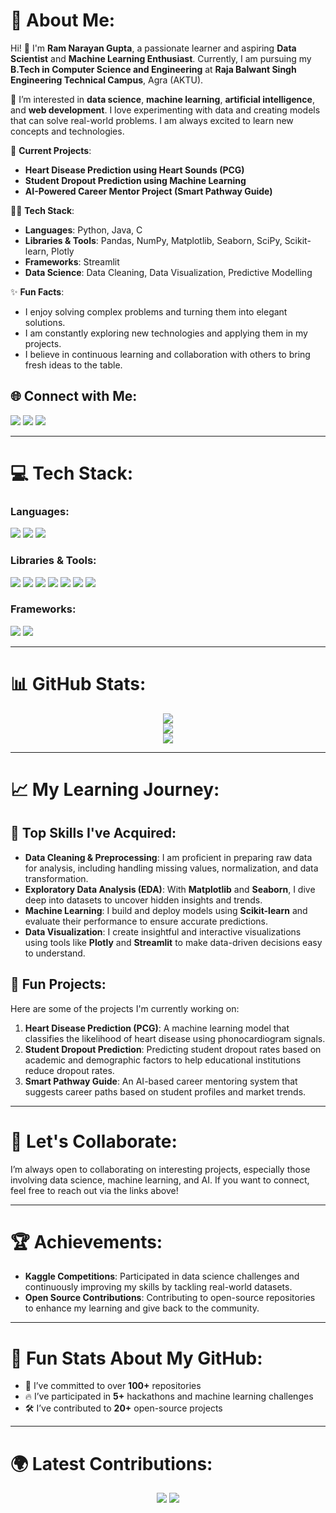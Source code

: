# 💫 About Me:
Hi! 👋 I'm **Ram Narayan Gupta**, a passionate learner and aspiring **Data Scientist** and **Machine Learning Enthusiast**. Currently, I am pursuing my **B.Tech in Computer Science and Engineering** at **Raja Balwant Singh Engineering Technical Campus**, Agra (AKTU).

🔭 I’m interested in **data science**, **machine learning**, **artificial intelligence**, and **web development**. I love experimenting with data and creating models that can solve real-world problems. I am always excited to learn new concepts and technologies.

💼 **Current Projects**:
- **Heart Disease Prediction using Heart Sounds (PCG)**
- **Student Dropout Prediction using Machine Learning**
- **AI-Powered Career Mentor Project (Smart Pathway Guide)**

👨‍💻 **Tech Stack**:
- **Languages**: Python, Java, C
- **Libraries & Tools**: Pandas, NumPy, Matplotlib, Seaborn, SciPy, Scikit-learn, Plotly
- **Frameworks**: Streamlit
- **Data Science**: Data Cleaning, Data Visualization, Predictive Modelling

✨ **Fun Facts**:
- I enjoy solving complex problems and turning them into elegant solutions.
- I am constantly exploring new technologies and applying them in my projects.
- I believe in continuous learning and collaboration with others to bring fresh ideas to the table.

## 🌐 Connect with Me:
<p align="left">
  <a href="https://github.com/ram-narayan-gupta-02"><img src="https://img.shields.io/badge/GitHub-%23121011.svg?style=for-the-badge&logo=github&logoColor=white"/></a>
  <a href="https://instagram.com/_ramnrngupta"><img src="https://img.shields.io/badge/Instagram-%23E4405F.svg?style=for-the-badge&logo=Instagram&logoColor=white"/></a>
  <a href="https://linkedin.com/in/ram-narayan-gupta"><img src="https://img.shields.io/badge/LinkedIn-%230077B5.svg?style=for-the-badge&logo=linkedin&logoColor=white"/></a>
</p>

---

# 💻 Tech Stack:

### Languages:
<p align="left">
  <img src="https://img.shields.io/badge/C-00599C?style=for-the-badge&logo=c&logoColor=white"/>
  <img src="https://img.shields.io/badge/Python-3776AB?style=for-the-badge&logo=python&logoColor=white"/>
  <img src="https://img.shields.io/badge/Java-007396?style=for-the-badge&logo=java&logoColor=white"/>
</p>

### Libraries & Tools:
<p align="left">
  <img src="https://img.shields.io/badge/NumPy-013243?style=for-the-badge&logo=numpy&logoColor=white"/>
  <img src="https://img.shields.io/badge/Pandas-150458?style=for-the-badge&logo=pandas&logoColor=white"/>
  <img src="https://img.shields.io/badge/Matplotlib-11557C?style=for-the-badge&logo=matplotlib&logoColor=white"/>
  <img src="https://img.shields.io/badge/Seaborn-2E4C6D?style=for-the-badge&logo=seaborn&logoColor=white"/>
  <img src="https://img.shields.io/badge/SciPy-8CAAE6?style=for-the-badge&logo=scipy&logoColor=white"/>
  <img src="https://img.shields.io/badge/Scikit--learn-F7931E?style=for-the-badge&logo=scikit-learn&logoColor=white"/>
  <img src="https://img.shields.io/badge/Plotly-3F4F75?style=for-the-badge&logo=plotly&logoColor=white"/>
</p>

### Frameworks:
<p align="left">
  <img src="https://img.shields.io/badge/Streamlit-FF4B4B?style=for-the-badge&logo=streamlit&logoColor=white"/>
  <img src="https://img.shields.io/badge/React.js-61DAFB?style=for-the-badge&logo=react&logoColor=black"/>
</p>

---

# 📊 GitHub Stats:
<p align="center">
  <img src="https://github-readme-stats.vercel.app/api?username=ram-narayan-gupta-02&theme=dark&hide_border=false&include_all_commits=true&count_private=true"/><br>
  <img src="https://github-readme-streak-stats.herokuapp.com/?user=ram-narayan-gupta-02&theme=dark&hide_border=false"/><br>
  <img src="https://github-readme-stats.vercel.app/api/top-langs/?username=ram-narayan-gupta-02&theme=dark&hide_border=false&include_all_commits=true&count_private=true&layout=compact"/>
</p>

---

# 📈 My Learning Journey:

## 🧠 Top Skills I've Acquired:
- **Data Cleaning & Preprocessing**: I am proficient in preparing raw data for analysis, including handling missing values, normalization, and data transformation.
- **Exploratory Data Analysis (EDA)**: With **Matplotlib** and **Seaborn**, I dive deep into datasets to uncover hidden insights and trends.
- **Machine Learning**: I build and deploy models using **Scikit-learn** and evaluate their performance to ensure accurate predictions.
- **Data Visualization**: I create insightful and interactive visualizations using tools like **Plotly** and **Streamlit** to make data-driven decisions easy to understand.

## 🚀 Fun Projects:
Here are some of the projects I'm currently working on:
1. **Heart Disease Prediction (PCG)**: A machine learning model that classifies the likelihood of heart disease using phonocardiogram signals.
2. **Student Dropout Prediction**: Predicting student dropout rates based on academic and demographic factors to help educational institutions reduce dropout rates.
3. **Smart Pathway Guide**: An AI-based career mentoring system that suggests career paths based on student profiles and market trends.

---

# 📅 Let's Collaborate:
I’m always open to collaborating on interesting projects, especially those involving data science, machine learning, and AI. If you want to connect, feel free to reach out via the links above!

---

# 🏆 Achievements:
- **Kaggle Competitions**: Participated in data science challenges and continuously improving my skills by tackling real-world datasets.
- **Open Source Contributions**: Contributing to open-source repositories to enhance my learning and give back to the community.

---

# 📍 Fun Stats About My GitHub:
- 🌱 I’ve committed to over **100+** repositories
- 🔥 I’ve participated in **5+** hackathons and machine learning challenges
- 🛠️ I’ve contributed to **20+** open-source projects

---

# 🌍 Latest Contributions:
<p align="center">
  <a href="https://github.com/ram-narayan-gupta-02/Heart-Disease-Prediction"><img src="https://img.shields.io/badge/Heart Disease Prediction-4CAF50?style=for-the-badge&logo=github&logoColor=white" /></a>
  <a href="https://github.com/ram-narayan-gupta-02/Student-Dropout-Prediction"><img src="https://img.shields.io/badge/Student Dropout Prediction-009688?style=for-the-badge&logo=github&logoColor=white" /></a>
</p>
